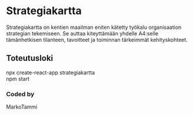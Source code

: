 
# Strategiakartta

Strategiakartta on kentien maailman eniten kätetty työkalu organisaation
strategian tekemiseen. Se auttaa kiteyttämään yhdelle A4:selle 
tämänhetkisen tilanteen, tavoitteet ja toiminnan tärkeimmät kehityskohteet.

## Toteutusloki

npx create-react-app strategiakartta  
npm start  

### Coded by 
MarkoTammi  